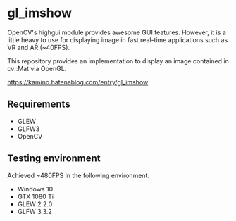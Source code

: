 # gl_imshow

OpenCV's highgui module provides awesome GUI features.
However, it is a little heavy to use for displaying image in fast real-time applications such as VR and AR (~40FPS).

This repository provides an implementation to display an image contained in cv::Mat via OpenGL.

https://kamino.hatenablog.com/entry/gl_imshow

## Requirements

* GLEW
* GLFW3
* OpenCV

## Testing environment

Achieved ~480FPS in the following environment.

* Windows 10
* GTX 1080 Ti
* GLEW 2.2.0
* GLFW 3.3.2
